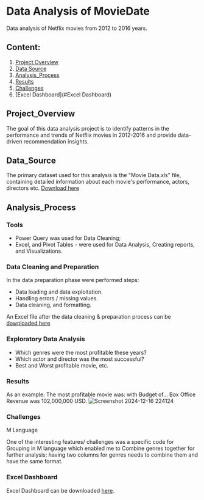 # Data Analysis of MovieDate
Data analysis of Netflix movies from 2012 to 2016 years.

## Content:
1. [Project Overview](#Project_Overview)
2. [Data Source](#Data_Source)
3. [Analysis_Process](#Analysis_Process)
4. [Results](#Results)
5. [Challenges](#Challenges)
6. [Excel Dashboard](#Excel Dashboard)

## Project_Overview
The goal of this data analysis project is to identify patterns in the performance and trends of Netflix movies in 2012-2016 and provide data-driven recommendation insights.

## Data_Source
The primary dataset used for this analysis is the "Movie Data.xls" file, containing detailed information about each movie's performance, actors, directors etc.
[Download here](https://github.com/ArtmTess/MovieDate/blob/main/Movies.Data.xlsx)

## Analysis_Process
### Tools
- Power Query was used for Data Cleaning;
- Excel, and Pivot Tables - were used for Data Analysis, Creating reports, and Visualizations.

### Data Cleaning and Preparation
In the data preparation phase were performed steps:
- Data loading and data exploitation.
- Handling errors / missing values.
- Data cleaning, and formatting.
  
An Excel file after the data cleaning & preparation process can be [downloaded here](https://github.com/ArtmTess/MovieDate/blob/main/Movies_Data_forDashboard.xlsx)

### Exploratory Data Analysis
- Which genres were the most profitable these years?
- Which actor and director was the most successful?
- Best and Worst profitable movie, etc.

### Results
As an example: The most profitable movie was: with Budget of... Box Office Revenue was 102,000,000 USD.
![Screenshot 2024-12-16 224124](https://github.com/user-attachments/assets/b918583e-7135-41e9-9574-9da47356bb40)


### Challenges
M Language

One of the interesting features/ challenges was a specific code for Grouping in M language which enabled me to Combine genres together for further analysis: having two columns for genres needs to combine them and have the same format.

### Excel Dashboard

Excel Dashboard can be downloaded [here](https://github.com/ArtmTess/MovieDate/blob/main/Movie%20Data_Dashboard.xlsx).
